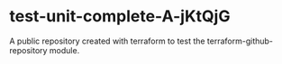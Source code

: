 # test-unit-complete-A-jKtQjG
A public repository created with terraform to test the terraform-github-repository module.
